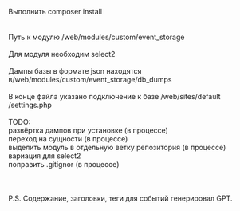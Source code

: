 Выполнить composer install
<br><br><br>
Путь к модулю /web/modules/custom/event_storage
<br><br>
Для модуля необходим select2
<br><br>
Дампы базы в формате json находятся в/web/modules/custom/event_storage/db_dumps
<br><br>
В конце файла указано подключение к базе /web/sites/default
/settings.php
<br><br>
TODO:<br>
развёртка дампов при установке (в процессе)<br>
переход на сущности (в процессе)<br>
выделить модуль в отдельную ветку репозитория (в процессе)<br>
вариация для select2<br>
поправить .gitignor (в процессе)<br>
<br><br><br>
P.S. Содержание, заголовки, теги для событий генерировал GPT.

